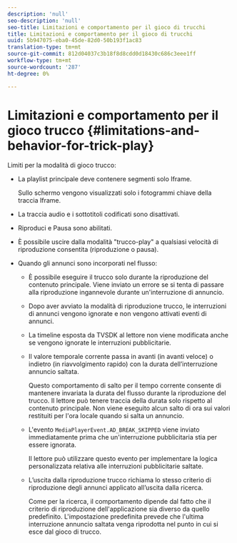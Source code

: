 ```yaml
---
description: 'null'
seo-description: 'null'
seo-title: Limitazioni e comportamento per il gioco di trucchi
title: Limitazioni e comportamento per il gioco di trucchi
uuid: 5b947075-eba0-45de-82d0-50b193f1ac83
translation-type: tm+mt
source-git-commit: 812d04037c3b18f8d8cdd0d18430c686c3eee1ff
workflow-type: tm+mt
source-wordcount: '287'
ht-degree: 0%

---
```



# Limitazioni e comportamento per il gioco trucco {#limitations-and-behavior-for-trick-play}

<!--<a id="section_2BC43539C5C142E085D06A7E35C76726"></a>-->

Limiti per la modalità di gioco trucco:

* La playlist principale deve contenere segmenti solo Iframe.

   Sullo schermo vengono visualizzati solo i fotogrammi chiave della traccia Iframe.
* La traccia audio e i sottotitoli codificati sono disattivati.
* Riproduci e Pausa sono abilitati.
* È possibile uscire dalla modalità &quot;trucco-play&quot; a qualsiasi velocità di riproduzione consentita (riproduzione o pausa).
* Quando gli annunci sono incorporati nel flusso:

   * È possibile eseguire il trucco solo durante la riproduzione del contenuto principale. Viene inviato un errore se si tenta di passare alla riproduzione ingannevole durante un&#39;interruzione di annuncio.
   * Dopo aver avviato la modalità di riproduzione trucco, le interruzioni di annunci vengono ignorate e non vengono attivati eventi di annunci.
   * La timeline esposta da TVSDK al lettore non viene modificata anche se vengono ignorate le interruzioni pubblicitarie.
   * Il valore temporale corrente passa in avanti (in avanti veloce) o indietro (in riavvolgimento rapido) con la durata dell’interruzione annuncio saltata.

      Questo comportamento di salto per il tempo corrente consente di mantenere invariata la durata del flusso durante la riproduzione del trucco. Il lettore può tenere traccia della durata solo rispetto al contenuto principale. Non viene eseguito alcun salto di ora sui valori restituiti per l&#39;ora locale quando si salta un annuncio.
   * L&#39;evento `MediaPlayerEvent.AD_BREAK_SKIPPED` viene inviato immediatamente prima che un&#39;interruzione pubblicitaria stia per essere ignorata.

      Il lettore può utilizzare questo evento per implementare la logica personalizzata relativa alle interruzioni pubblicitarie saltate.

   * L’uscita dalla riproduzione trucco richiama lo stesso criterio di riproduzione degli annunci applicato all’uscita dalla ricerca.

      Come per la ricerca, il comportamento dipende dal fatto che il criterio di riproduzione dell&#39;applicazione sia diverso da quello predefinito. L&#39;impostazione predefinita prevede che l&#39;ultima interruzione annuncio saltata venga riprodotta nel punto in cui si esce dal gioco di trucco.

